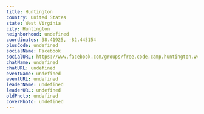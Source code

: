 ```yaml
---
title: Huntington
country: United States
state: West Virginia
city: Huntington
neighborhood: undefined
coordinates: 38.41925, -82.445154
plusCode: undefined
socialName: Facebook
socialURL: https://www.facebook.com/groups/free.code.camp.huntington.wv
chatName: undefined
chatURL: undefined
eventName: undefined
eventURL: undefined
leaderName: undefined
leaderURL: undefined
oldPhoto: undefined
coverPhoto: undefined
---
```

